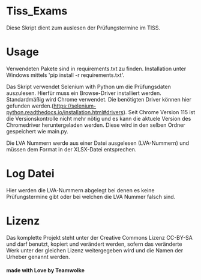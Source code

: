 # Tiss_Exams
Diese Skript dient zum auslesen der Prüfungstermine im TISS.

# Usage
Verwendeten Pakete sind in requirements.txt zu finden. 
Installation unter Windows mittels 'pip install -r requirements.txt'.

Das Skript verwendet Selenium with Python um die Prüfungsdaten auszulesen. Hierfür muss ein Browse-Driver installiert werden. 
Standardmäßig wird Chrome verwendet. 
Die benötigten Driver können hier gefunden werden.(https://selenium-python.readthedocs.io/installation.html#drivers). Seit Chrome Version 115 ist die Versionskontrolle nicht mehr nötig und es kann die aktuele Version des Chromedriver heruntergeladen werden. Diese wird in den selben Ordner gespeichert wie main.py.

Die LVA Nummern werde aus einer Datei ausgelesen (LVA-Nummern) und müssen dem Format in der XLSX-Datei entsprechen. 

# Log Datei
Hier werden die LVA-Nummern abgelegt bei denen es keine Prüfungstermine gibt oder bei welchen die LVA Nummer falsch sind. 

# Lizenz
Das komplette Projekt steht unter der Creative Commons Lizenz CC-BY-SA und darf benutzt, kopiert und verändert werden, sofern das veränderte Werk unter der gleichen Lizenz weitergegeben wird und die Namen der Urheber genannt werden.

#### made with Love by Teamwolke
